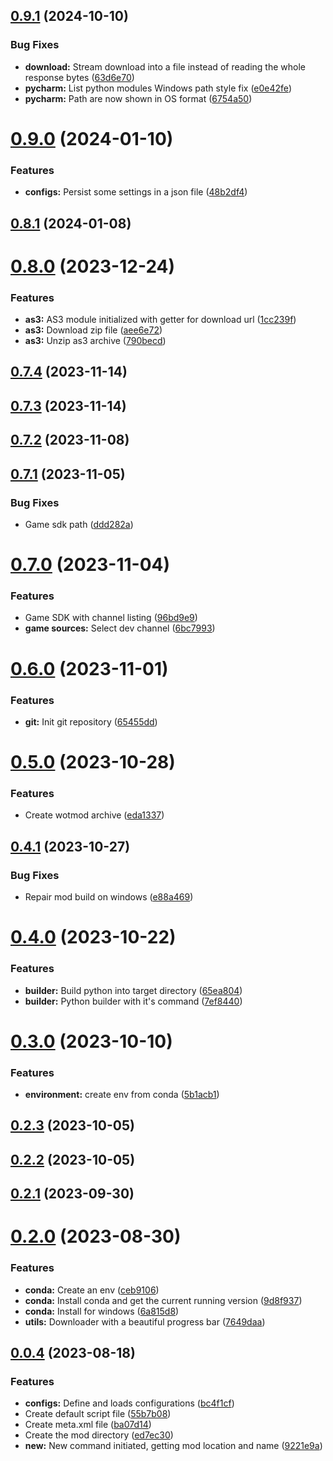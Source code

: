 ## [0.9.1](https://github.com/gabrielhamel/wg-mod/compare/v0.9.0...v0.9.1) (2024-10-10)


### Bug Fixes

* **download:** Stream download into a file instead of reading the whole response bytes ([63d6e70](https://github.com/gabrielhamel/wg-mod/commit/63d6e7055dc53319924d40d3e147a2233978017e))
* **pycharm:** List python modules Windows path style fix ([e0e42fe](https://github.com/gabrielhamel/wg-mod/commit/e0e42feb8d79bed1fabe5b259096cb040b5a42be))
* **pycharm:** Path are now shown in OS format ([6754a50](https://github.com/gabrielhamel/wg-mod/commit/6754a5045507ebf8cbf63a0f532585aaab4a1031))



# [0.9.0](https://github.com/gabrielhamel/wg-mod/compare/v0.8.1...v0.9.0) (2024-01-10)


### Features

* **configs:** Persist some settings in a json file ([48b2df4](https://github.com/gabrielhamel/wg-mod/commit/48b2df44a13c69e1b4b1bcf6f1b66cf95f9c20bd))



## [0.8.1](https://github.com/gabrielhamel/wg-mod/compare/v0.8.0...v0.8.1) (2024-01-08)



# [0.8.0](https://github.com/gabrielhamel/wg-mod/compare/v0.7.4...v0.8.0) (2023-12-24)


### Features

* **as3:** AS3 module initialized with getter for download url ([1cc239f](https://github.com/gabrielhamel/wg-mod/commit/1cc239f1691b2b95b3d52fedb123b4294cc1ddca))
* **as3:** Download zip file ([aee6e72](https://github.com/gabrielhamel/wg-mod/commit/aee6e72b0f6a4119d7c6127ad05396b42f73015a))
* **as3:** Unzip as3 archive ([790becd](https://github.com/gabrielhamel/wg-mod/commit/790becd4c52dafebb73d5da9ae6b9e2aa0a6fcb1))



## [0.7.4](https://github.com/gabrielhamel/wg-mod/compare/v0.7.3...v0.7.4) (2023-11-14)



## [0.7.3](https://github.com/gabrielhamel/wg-mod/compare/v0.7.2...v0.7.3) (2023-11-14)



## [0.7.2](https://github.com/gabrielhamel/wg-mod/compare/v0.7.1...v0.7.2) (2023-11-08)



## [0.7.1](https://github.com/gabrielhamel/wg-mod/compare/v0.7.0...v0.7.1) (2023-11-05)


### Bug Fixes

* Game sdk path ([ddd282a](https://github.com/gabrielhamel/wg-mod/commit/ddd282ac6726243edc37e0b2cff12dd39bd88db7))



# [0.7.0](https://github.com/gabrielhamel/wg-mod/compare/v0.6.0...v0.7.0) (2023-11-04)


### Features

* Game SDK with channel listing ([96bd9e9](https://github.com/gabrielhamel/wg-mod/commit/96bd9e9f268c9a4bb41237ac47f50ee77735b6ab))
* **game sources:** Select dev channel ([6bc7993](https://github.com/gabrielhamel/wg-mod/commit/6bc7993b1951f04e4697565358cff9deb12a80de))



# [0.6.0](https://github.com/gabrielhamel/wg-mod/compare/v0.5.0...v0.6.0) (2023-11-01)


### Features

* **git:** Init git repository ([65455dd](https://github.com/gabrielhamel/wg-mod/commit/65455dde8020b19f574e31bfe6b8c9e76b8a840d))



# [0.5.0](https://github.com/gabrielhamel/wg-mod/compare/v0.4.1...v0.5.0) (2023-10-28)


### Features

* Create wotmod archive ([eda1337](https://github.com/gabrielhamel/wg-mod/commit/eda13377b396093b99efff2859134c3470c8edec))



## [0.4.1](https://github.com/gabrielhamel/wg-mod/compare/v0.4.0...v0.4.1) (2023-10-27)


### Bug Fixes

* Repair mod build on windows ([e88a469](https://github.com/gabrielhamel/wg-mod/commit/e88a469be9976e5eeeb43fb67fe983de34363076))



# [0.4.0](https://github.com/gabrielhamel/wg-mod/compare/v0.3.0...v0.4.0) (2023-10-22)


### Features

* **builder:** Build python into target directory ([65ea804](https://github.com/gabrielhamel/wg-mod/commit/65ea8044c80e89d426bb7898bca908664da10404))
* **builder:** Python builder with it's command ([7ef8440](https://github.com/gabrielhamel/wg-mod/commit/7ef8440d67949fde7a1b7a168d74486156dcc02a))



# [0.3.0](https://github.com/gabrielhamel/wg-mod/compare/v0.2.3...v0.3.0) (2023-10-10)


### Features

* **environment:** create env from conda ([5b1acb1](https://github.com/gabrielhamel/wg-mod/commit/5b1acb1a5e6bf11a16ce267334aa3134a89d3b13))



## [0.2.3](https://github.com/gabrielhamel/wg-mod/compare/v0.2.2...v0.2.3) (2023-10-05)



## [0.2.2](https://github.com/gabrielhamel/wg-mod/compare/v0.2.1...v0.2.2) (2023-10-05)



## [0.2.1](https://github.com/gabrielhamel/wg-mod/compare/v0.2.0...v0.2.1) (2023-09-30)



# [0.2.0](https://github.com/gabrielhamel/wg-mod/compare/v0.0.4...v0.2.0) (2023-08-30)


### Features

* **conda:** Create an env ([ceb9106](https://github.com/gabrielhamel/wg-mod/commit/ceb9106c82a03f18eafe545be3e81d1ca8310d2f))
* **conda:** Install conda and get the current running version ([9d8f937](https://github.com/gabrielhamel/wg-mod/commit/9d8f937e21bbf04eba3c42811326d0abefbd6081))
* **conda:** Install for windows ([6a815d8](https://github.com/gabrielhamel/wg-mod/commit/6a815d809d40fdfe15e4085d6ca221620c2f351a))
* **utils:** Downloader with a beautiful progress bar ([7649daa](https://github.com/gabrielhamel/wg-mod/commit/7649daa2ffab6b96774c4d7eca889c4a6ea0ae09))



## [0.0.4](https://github.com/gabrielhamel/wg-mod/compare/bc4f1cff53da65befe0c710f4014577ff0783a06...v0.0.4) (2023-08-18)


### Features

* **configs:** Define and loads configurations ([bc4f1cf](https://github.com/gabrielhamel/wg-mod/commit/bc4f1cff53da65befe0c710f4014577ff0783a06))
* Create default script file ([55b7b08](https://github.com/gabrielhamel/wg-mod/commit/55b7b087030cad1f142b20d5957387f26bcefdc2))
* Create meta.xml file ([ba07d14](https://github.com/gabrielhamel/wg-mod/commit/ba07d1498e5d482f2be70db51a7842b4d79f8598))
* Create the mod directory ([ed7ec30](https://github.com/gabrielhamel/wg-mod/commit/ed7ec30f5a0f297bbcd54ac1ae6b6ed43b548ed0))
* **new:** New command initiated, getting mod location and name ([9221e9a](https://github.com/gabrielhamel/wg-mod/commit/9221e9a9f442ba6f4dd52f0ad1c61e34287c71e0))



